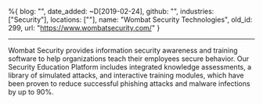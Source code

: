 %{
  blog: "",
  date_added: ~D[2019-02-24],
  github: "",
  industries: ["Security"],
  locations: [""],
  name: "Wombat Security Technologies",
  old_id: 299,
  url: "https://www.wombatsecurity.com/"
}

---

Wombat Security provides information security awareness and training software to help organizations teach their employees secure behavior. Our Security Education Platform includes integrated knowledge assessments, a library of simulated attacks, and interactive training modules, which have been proven to reduce successful phishing attacks and malware infections by up to 90%.
